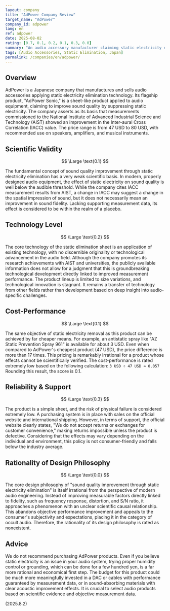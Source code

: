 ```yaml
---
layout: company
title: "AdPower Company Review"
target_name: "AdPower"
company_id: adpower
lang: en
ref: adpower
date: 2025-08-02
rating: [0.7, 0.1, 0.2, 0.1, 0.3, 0.0]
summary: "An audio accessory manufacturer claiming static electricity elimination. Its products lack a scientific basis and rationality, and are rated as having extremely low cost-performance."
tags: [Audio Accessories, Static Elimination, Japan]
permalink: /companies/en/adpower/
---
```


## Overview

AdPower is a Japanese company that manufactures and sells audio accessories applying static electricity elimination technology. Its flagship product, "AdPower Sonic," is a sheet-like product applied to audio equipment, claiming to improve sound quality by suppressing static electricity. The company asserts as its basis that measurements commissioned to the National Institute of Advanced Industrial Science and Technology (AIST) showed an improvement in the Inter-aural Cross Correlation (IACC) value. The price range is from 47 USD to 80 USD, with recommended use on speakers, amplifiers, and musical instruments.

## Scientific Validity

$$ \Large \text{0.1} $$

The fundamental concept of sound quality improvement through static electricity elimination has a very weak scientific basis. In modern, properly designed audio equipment, the effect of static electricity on sound quality is well below the audible threshold. While the company cites IACC measurement results from AIST, a change in IACC may suggest a change in the spatial impression of sound, but it does not necessarily mean an improvement in sound fidelity. Lacking supporting measurement data, its effect is considered to be within the realm of a placebo.

## Technology Level

$$ \Large \text{0.2} $$

The core technology of the static elimination sheet is an application of existing technology, with no discernible originality or technological advancement in the audio field. Although the company promotes its research achievements with AIST and universities, the publicly available information does not allow for a judgment that this is groundbreaking technological development directly linked to improved measurement performance. The product lineup is limited to size variations, and technological innovation is stagnant. It remains a transfer of technology from other fields rather than development based on deep insight into audio-specific challenges.

## Cost-Performance

$$ \Large \text{0.1} $$

The same objective of static electricity removal as this product can be achieved by far cheaper means. For example, an antistatic spray like "AZ Static Prevention Spray 961" is available for about 3 USD. Even when compared to AdPower's cheapest product (47 USD), the price difference is more than 17 times. This pricing is remarkably irrational for a product whose effects cannot be scientifically verified. The cost-performance is rated extremely low based on the following calculation:
`3 USD ÷ 47 USD ≈ 0.057`
Rounding this result, the score is 0.1.

## Reliability & Support

$$ \Large \text{0.3} $$

The product is a simple sheet, and the risk of physical failure is considered extremely low. A purchasing system is in place with sales on the official website and international shipping. However, in terms of support, the official website clearly states, "We do not accept returns or exchanges for customer convenience," making returns impossible unless the product is defective. Considering that the effects may vary depending on the individual and environment, this policy is not consumer-friendly and falls below the industry average.

## Rationality of Design Philosophy

$$ \Large \text{0.0} $$

The core design philosophy of "sound quality improvement through static electricity elimination" is itself irrational from the perspective of modern audio engineering. Instead of improving measurable factors directly linked to fidelity, such as frequency response, distortion, and S/N ratio, it approaches a phenomenon with an unclear scientific causal relationship. This abandons objective performance improvement and appeals to the consumer's subjectivity and expectations, placing it in the category of occult audio. Therefore, the rationality of its design philosophy is rated as nonexistent.

## Advice

We do not recommend purchasing AdPower products. Even if you believe static electricity is an issue in your audio system, trying proper humidity control or grounding, which can be done for a few hundred yen, is a far more rational and economical first step. The budget for this product could be much more meaningfully invested in a DAC or cables with performance guaranteed by measurement data, or in sound-absorbing materials with clear acoustic improvement effects. It is crucial to select audio products based on scientific evidence and objective measurement data.

(2025.8.2)
